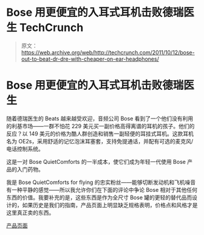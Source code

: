 # Bose 用更便宜的入耳式耳机击败德瑞医生 TechCrunch

> 原文：<https://web.archive.org/web/http://techcrunch.com/2011/10/12/bose-out-to-beat-dr-dre-with-cheaper-on-ear-headphones/>

# Bose 用更便宜的入耳式耳机击败德瑞医生

随着德瑞医生的 Beats 越来越受欢迎，音频公司 Bose 看到了一个他们没有利用的利基市场——一群不怕花 229 美元买一副价格高得离谱的耳机的孩子。他们的反应？以 149 美元的价格为酷人群创造和销售一副轻便的耳挂式耳机。这款耳机名为 OE2s，采用舒适的记忆泡沫耳塞套，支持免提通话，并配有可选的麦克风/电话控制系统。

这是一对 Bose QuietComforts 的一半成本，使它们成为年轻一代使用 Bose 产品的入门药物。

我是 Bose QuietComforts for flying 的忠实粉丝——能够切断发动机和飞机噪音有一种平静的感觉——所以我允许你们在下面的评论中争论 Bose 相对于其他任何东西的价值。我要补充的是，这些东西是作为全尺寸 Bose 罐的更轻的替代品而设计的，如果历史是我们的指南，产品页面上明显缺乏规格表明，价格点和风格才是这里真正卖的东西。

[产品页面](https://web.archive.org/web/20230203110511/http://www.bose.com/controller?url=/controller?url=/shop_online/headphones/audio_headphones/on_ear_headphones/index.jsp&intcmp=USB07005)